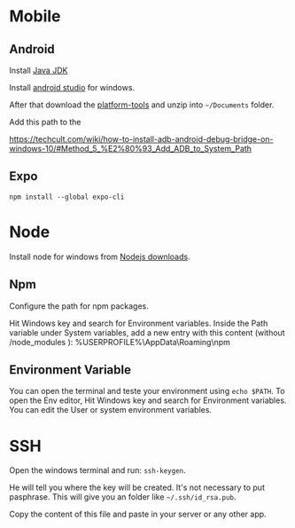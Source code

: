 


# Mobile

## Android

Install [Java JDK](https://www.oracle.com/java/technologies/javase/javase-jdk8-downloads.html)

Install [android studio](https://developer.android.com/studio/#downloads) for windows.
 
After that download the [platform-tools](https://dl.google.com/android/repository/platform-tools-latest-windows.zip)
and unzip into `~/Documents` folder.

Add this path to the 

https://techcult.com/wiki/how-to-install-adb-android-debug-bridge-on-windows-10/#Method_5_%E2%80%93_Add_ADB_to_System_Path

## Expo

`npm install --global expo-cli`
# Node

Install node for windows from [Nodejs downloads](https://nodejs.org/en/download/).

## Npm

Configure the path for npm packages.

Hit Windows key and search for Environment variables.
Inside the Path variable under System variables, add a new entry with this content (without /node_modules ):
%USERPROFILE%\AppData\Roaming\npm

## Environment Variable

You can open the terminal and teste your environment using `echo $PATH`. 
To open the Env editor, Hit Windows key and search for Environment variables.
You can edit the User or system environment variables.

# SSH


Open the windows terminal and run: `ssh-keygen`.

He will tell you where the key will be created. It's not necessary to put pasphrase.
This will give you an folder like `~/.ssh/id_rsa.pub`.

Copy the content of this file and paste in your server or any other app.



